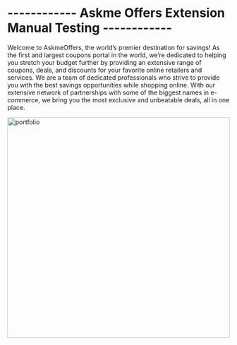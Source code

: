   <h1>------------ Askme Offers Extension Manual Testing ------------</h1>
   <p>
    Welcome to AskmeOffers, the world’s premier destination for savings! As the first and largest coupons portal in the world, 
    we’re dedicated to helping you stretch your budget further by providing an extensive range of coupons, deals, and discounts
    for your favorite online retailers and services. We are a team of dedicated professionals who strive to provide you with the 
    best savings opportunities while shopping online. With our extensive network of partnerships with some of the biggest names
    in e-commerce, we bring you the most exclusive and unbeatable deals, all in one place.
  </p>
  <img src="https://cdn.askmeoffers.com/wp-content/uploads/2024/04/18232202/Automatically-Apply-Promo-Codes.png" height="500"  width="100%" alt="portfolio"  />
  
